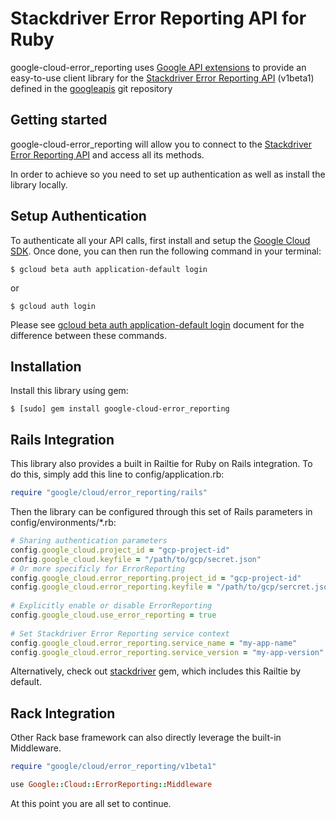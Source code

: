 Stackdriver Error Reporting API for Ruby
=================================================

google-cloud-error_reporting uses [Google API extensions][google-gax] to provide an
easy-to-use client library for the [Stackdriver Error Reporting API][] (v1beta1) defined in the [googleapis][] git repository


[googleapis]: https://github.com/googleapis/googleapis/tree/master/google/google/devtools/clouderrorreporting/v1beta1
[google-gax]: https://github.com/googleapis/gax-ruby
[Stackdriver Error Reporting API]: https://developers.google.com/apis-explorer/#p/clouderrorreporting/v1beta1/

Getting started
---------------

google-cloud-error_reporting will allow you to connect to the [Stackdriver Error Reporting API][] and access all its methods.

In order to achieve so you need to set up authentication as well as install the library locally.


Setup Authentication
--------------------

To authenticate all your API calls, first install and setup the [Google Cloud SDK][].
Once done, you can then run the following command in your terminal:

    $ gcloud beta auth application-default login

or

    $ gcloud auth login

Please see [gcloud beta auth application-default login][] document for the difference between these commands.

[Google Cloud SDK]: https://cloud.google.com/sdk/
[gcloud beta auth application-default login]: https://cloud.google.com/sdk/gcloud/reference/beta/auth/application-default/login


Installation
-------------------

Install this library using gem:

    $ [sudo] gem install google-cloud-error_reporting
    

Rails Integration
---------------

This library also provides a built in Railtie for Ruby on Rails integration. To do this, simply add this line to config/application.rb:
```ruby
require "google/cloud/error_reporting/rails"
```
Then the library can be configured through this set of Rails parameters in config/environments/*.rb:
```ruby
# Sharing authentication parameters
config.google_cloud.project_id = "gcp-project-id"
config.google_cloud.keyfile = "/path/to/gcp/secret.json"
# Or more specificly for ErrorReporting
config.google_cloud.error_reporting.project_id = "gcp-project-id"
config.google_cloud.error_reporting.keyfile = "/path/to/gcp/sercret.json"
 
# Explicitly enable or disable ErrorReporting
config.google_cloud.use_error_reporting = true
 
# Set Stackdriver Error Reporting service context
config.google_cloud.error_reporting.service_name = "my-app-name"
config.google_cloud.error_reporting.service_version = "my-app-version"
```

Alternatively, check out [stackdriver](../stackdriver) gem, which includes this Railtie by default.

Rack Integration
---------------

Other Rack base framework can also directly leverage the built-in Middleware.
```ruby
require "google/cloud/error_reporting/v1beta1"

use Google::Cloud::ErrorReporting::Middleware
```

At this point you are all set to continue.

